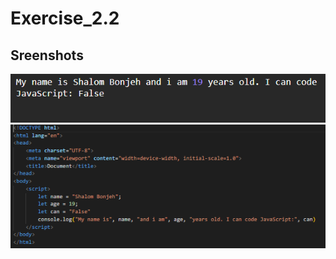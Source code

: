 # Exercise_2.2

## Sreenshots

![Output2.2](screenshots/Output2.2.png)
![code_2.2](screenshots/code_2.2.png)